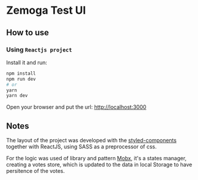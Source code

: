 # Zemoga Test UI

## How to use

### Using `Reactjs project`

Install it and run:

```bash
npm install
npm run dev
# or
yarn
yarn dev
```

Open your browser and put the url: [http://localhost:3000](http://localhost:3000) 

## Notes
The layout of the project was developed with the [styled-components](https://www.styled-components.com) together with ReactJS, using SASS as a preprocessor of css. 

For the logic  was used of library and pattern [Mobx](https://github.com/mobxjs/mobx), it's a states manager, creating a votes store, which is updated to the data in local Storage to have persitence of the votes.

